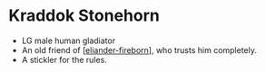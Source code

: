 # Kraddok Stonehorn

- LG male human gladiator
- An old friend of [[eliander-fireborn]], who trusts him completely.
- A stickler for the rules.

[//begin]: # "Autogenerated link references for markdown compatibility"
[eliander-fireborn]: eliander-fireborn "Eliander Fireborn"
[//end]: # "Autogenerated link references"